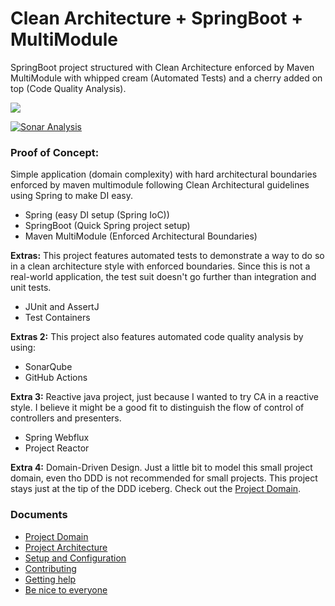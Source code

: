 # Clean Architecture + SpringBoot + MultiModule

SpringBoot project structured with Clean Architecture enforced by Maven MultiModule with whipped cream (Automated Tests) and a cherry added on top (Code Quality Analysis).

![](https://img.shields.io/badge/Status-WIP-orange)

[![Sonar Analysis](https://github.com/brunotacca/poc_cleanarch_spring_multimodule/actions/workflows/sonar.yml/badge.svg)](https://github.com/brunotacca/poc_cleanarch_spring_multimodule/actions/workflows/sonar.yml)

### Proof of Concept:

Simple application (domain complexity) with hard architectural boundaries enforced by maven multimodule following Clean Architectural guidelines using Spring to make DI easy.

- Spring (easy DI setup (Spring IoC))
- SpringBoot (Quick Spring project setup)
- Maven MultiModule (Enforced Architectural Boundaries)

**Extras:** This project features automated tests to demonstrate a way to do so in a clean architecture style with enforced boundaries. Since this is not a real-world application, the test suit doesn't go further than integration and unit tests.

- JUnit and AssertJ
- Test Containers

**Extras 2:** This project also features automated code quality analysis by using:

- SonarQube
- GitHub Actions

**Extra 3:** Reactive java project, just because I wanted to try CA in a reactive style. I believe it might be a good fit to distinguish the flow of control of controllers and presenters.

- Spring Webflux
- Project Reactor

**Extra 4:** Domain-Driven Design. Just a little bit to model this small project domain, even tho DDD is not recommended for small projects. This project stays just at the tip of the DDD iceberg. Check out the [Project Domain]. 

### Documents

* [Project Domain](docs/PROJECT_DOMAIN.md)
* [Project Architecture](docs/PROJECT_ARCHITECTURE.md)
* [Setup and Configuration](docs/GET_STARTED.md)
* [Contributing](docs/CONTRIBUTING.md)
* [Getting help](docs/SUPPORT.md)
* [Be nice to everyone](docs/CODE_OF_CONDUCT.md)


[Project Domain]: docs/PROJECT_DOMAIN.md